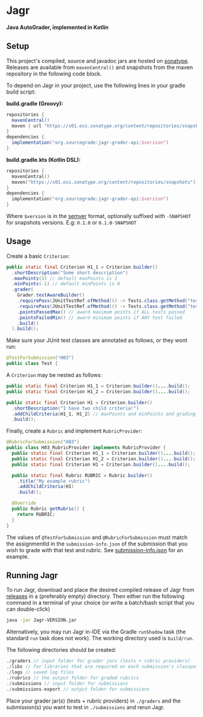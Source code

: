 # Jagr

**Java AutoGrader, implemented in Kotlin**

## Setup

This project's compiled, source and javadoc jars are hosted on [sonatype](https://s01.oss.sonatype.org). Releases are available
from `mavenCentral()` and snapshots from the maven repository in the following code block.

To depend on Jagr in your project, use the following lines in your gradle build script:

**build.gradle (Groovy):**

```groovy
repositories {
  mavenCentral()
  maven { url "https://s01.oss.sonatype.org/content/repositories/snapshots" } // only needed for snapshot versions
}
dependencies {
  implementation("org.sourcegrade:jagr-grader-api:$version")
}
```

**build.gradle.kts (Kotlin DSL):**

```kotlin
repositories {
  mavenCentral()
  maven("https://s01.oss.sonatype.org/content/repositories/snapshots") // only needed for snapshot versions
}
dependencies {
  implementation("org.sourcegrade:jagr-grader-api:$version")
}
```

Where `$version` is in the [semver](https://semver.org/) format, optionally suffixed with `-SNAPSHOT` for snapshots versions.
E.g: `0.1.0` or `0.1.0-SNAPSHOT`

## Usage

Create a basic `Criterion`:

```java
public static final Criterion H1_1 = Criterion.builder()
  .shortDescription("Some short description")
  .maxPoints(3) // default maxPoints is 1
  .minPoints(-1) // default minPoints is 0
  .grader(
    Grader.testAwareBuilder()
    .requirePass(JUnitTestRef.ofMethod(() -> Tests.class.getMethod("testPositiveInts")))
    .requirePass(JUnitTestRef.ofMethod(() -> Tests.class.getMethod("testNegativeInts")))
    .pointsPassedMax() // award maximum points if ALL tests passed
    .pointsFailedMin() // award minimum points if ANY test failed
    .build()
  ).build();
```

Make sure your JUnit test classes are annotated as follows, or they wont run:

```java
@TestForSubmission("H03")
public class Test {
```

A `Criterion` may be nested as follows:

```java
public static final Criterion H1_1 = Criterion.builder()....build();
public static final Criterion H1_2 = Criterion.builder()....build();

public static final Criterion H1 = Criterion.builder()
  .shortDescription("I have two child criteria!")
  .addChildCriteria(H1_1, H1_2) // maxPoints and minPoints and grading is inferred from child criteria
  .build();
```

Finally, create a `Rubric` and implement `RubricProvider`:

```java
@RubricForSubmission("H03")
public class H03_RubricProvider implements RubricProvider {
  public static final Criterion H1_1 = Criterion.builder()....build();
  public static final Criterion H1_2 = Criterion.builder()....build();
  public static final Criterion H1 = Criterion.builder()....build();

  public static final Rubric RUBRIC = Rubric.builder()
    .title("My example rubric")
    .addChildCriteria(H1)
    .build();

  @Override
  public Rubric getRubric() {
    return RUBRIC;
  }
}
```

The values of `@TestForSubmission` and `@RubricForSubmission` must match the assignmentId in the `submission-info.json` of the
submission that you wish to grade with that test and rubric. See
[submission-info.json](https://github.com/SourceGrade/SubmissionTemplate/blob/master/src/main/resources/submission-info.json)
for an example.

## Running Jagr

To run Jagr, download and place the desired compiled release of Jagr from
[releases](https://github.com/SourceGrade/Jagr/releases) in a (preferably empty) directory. Then either run the following command
in a terminal of your choice (or write a batch/bash script that you can double-click)

```bash
java -jar Jagr-VERSION.jar
```

Alternatively, you may run Jagr in-IDE via the Gradle `runShadow` task (the standard `run` task does not work). The working
directory used is `build/run`.

The following directories should be created:

```java
./graders // input folder for grader jars (tests + rubric providers)
./libs // for libraries that are required on each submission's classpath
./logs // saved log files
./rubrics // the output folder for graded rubrics
./submissions // input folder for submissions
./submissions-export // output folder for submissions
```

Place your grader jar(s) (tests + rubric providers) in `./graders` and the submission(s) you want to test in `./submissions` and
rerun Jagr.
